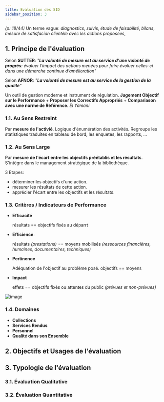 ```yaml
---
title: Evaluation des SID
sidebar_position: 3
---
```


_(p: 18/44)_
Un terme vague: _diagnostics_, _suivis_, _étude de faisabilité_, _bilans_, _mesure de satisfacion clientèle avec les actions proposées_,

## 1. Principe de l'évaluation

Selon **SUTTER**: _"**La volonté de mesure est au service d'une volonté de progrès**: évaluer l'impact des actions menées pour faire évoluer celles-ci dans une démarche continue d'amélioration"_

Selon **AFNOR**: _"**La volonté de mesure est au service de la gestion de la qualité**"_

Un outil de gestion moderne et instrument de régulation. **Jugement Objectif sur le Performance** + **Proposer les Correctifs Appropriés** + **Compariason avec une norme de Référence**. _El Yamani_

### 1.1. Au Sens Restreint

Par **mesure de l'activié**. Logique d'énumération des activités. Regroupe les statistiques traduites en tableau de bord, les enquetes, les rapports, ...

### 1.2. Au Sens Large

Par **mesure de l'écart entre les objectifs préétablis et les résultats**. S'intègre dans le management stratégique de la bibliothèque.

3 Etapes:

- déterminer les objectifs d'une action.
- mesurer les résultats de cette action.
- apprécier l'écart entre les objectifs et les résultats.

### 1.3. Critères / Indicateurs de Performance

- **Efficacité**

  résultats == objectifs fixés au déparrt

- **Efficience**:

  résultats _(prestations)_ == moyens mobilisés _(ressources financières, humaines, documentaires, techniques)_

- **Pertinence**

  Adéquation de l'objectif au problème posé. objectifs == moyens

- **Impact**

  effets == objectifs fixés ou attentes du public _(prévues et non-prévues)_

![image](https://user-images.githubusercontent.com/72823374/176289095-a63aee2f-cffc-4e5b-ae6f-73fa16eb3e41.png)

### 1.4. Domaines

- **Collections**
- **Services Rendus**
- **Personnel**
- **Qualité dans son Ensemble**

## 2. Objectifs et Usages de l'évaluation

## 3. Typologie de l'évaluation

### 3.1. Évaluation Qualitative

### 3.2. Évaluation Quantitative
